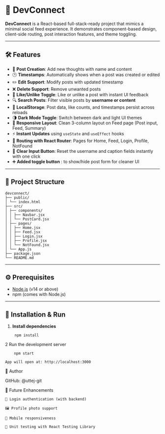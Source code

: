 # 🚀 DevConnect

**DevConnect** is a React-based full-stack-ready project that mimics a minimal social feed experience. It demonstrates component-based design, client-side routing, post interaction features, and theme toggling.

---

## 🛠️ Features

- 📝 **Post Creation**: Add new thoughts with name and content
- 🕒 **Timestamps**: Automatically shows when a post was created or edited
- ✏️ **Edit Support**: Modify posts with updated timestamp
- ❌ **Delete Support**: Remove unwanted posts
- 🤍 **Like/Unlike Toggle**: Like or unlike a post with instant UI feedback
- 🔍 **Search Posts**: Filter visible posts by **username or content**
- 💾 **LocalStorage**: Post data, like counts, and timestamps persist across reloads
- 🌗 **Dark Mode Toggle**: Switch between dark and light UI themes
- 📱 **Responsive Layout**: Clean 3-column layout on Feed page (Post input, Feed, Summary)
- ⚡ **Instant Updates** using `useState` and `useEffect` hooks
- 🧭 **Routing with React Router**: Pages for Home, Feed, Login, Profile, NotFound
- 🧹 **Clear Input Button**: Reset the username and caption fields instantly with one click
- ➕ **Added toggle button** : to show/hide post form for cleaner UI

---

## 📁 Project Structure

    devconnect/
    ├── public/
    │ └── index.html
    ├── src/
    │ ├── components/
    │ │ ├── Navbar.jsx
    │ │ └── PostCard.jsx
    │ ├── pages/
    │ │ ├── Home.jsx
    │ │ ├── Feed.jsx
    │ │ ├── Login.jsx
    │ │ ├── Profile.jsx
    │ │ └── NotFound.jsx
    │ └── App.js
    ├── package.json
    └── README.md




---

## ⚙️ Prerequisites

- [Node.js](https://nodejs.org/) (v14 or above)
- npm (comes with Node.js)

---

## 🚀 Installation & Run

1. **Install dependencies**

        npm install

2   Run the development server

        npm start

    App will open at: http://localhost:3000


👤 Author

GitHub: @uttej-git



📌 Future Enhancements

    🔐 Login authentication (with backend)

    🖼️ Profile photo support

    📲 Mobile responsiveness

    🧪 Unit testing with React Testing Library